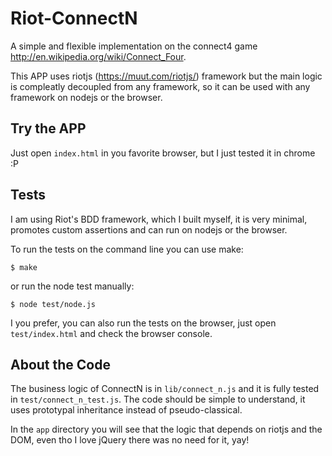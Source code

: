 Riot-ConnectN
===============

A simple and flexible implementation on the connect4 game http://en.wikipedia.org/wiki/Connect_Four.

This APP uses riotjs (https://muut.com/riotjs/) framework but the main logic is compleatly decoupled from any framework, so it can be used with any framework on nodejs or the browser.

## Try the APP

Just open `index.html` in you favorite browser, but I just tested it in chrome :P

## Tests

I am using Riot's BDD framework, which I built myself, it is very minimal, promotes custom assertions and can run on nodejs or the browser.

To run the tests on the command line you can use make:

```
$ make
```

or run the node test manually:

```
$ node test/node.js
```

I you prefer, you can also run the tests on the browser, just open `test/index.html` and check the browser console.

## About the Code

The business logic of ConnectN is in `lib/connect_n.js` and it is fully tested in `test/connect_n_test.js`. The code should be simple to understand, it uses
prototypal inheritance instead of pseudo-classical.

In the `app` directory you will see that the logic that depends on riotjs and the DOM, even tho I love jQuery there was no need for it, yay!
